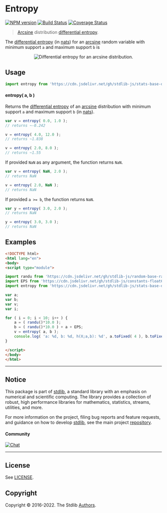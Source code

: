 <!--

@license Apache-2.0

Copyright (c) 2018 The Stdlib Authors.

Licensed under the Apache License, Version 2.0 (the "License");
you may not use this file except in compliance with the License.
You may obtain a copy of the License at

   http://www.apache.org/licenses/LICENSE-2.0

Unless required by applicable law or agreed to in writing, software
distributed under the License is distributed on an "AS IS" BASIS,
WITHOUT WARRANTIES OR CONDITIONS OF ANY KIND, either express or implied.
See the License for the specific language governing permissions and
limitations under the License.

-->

# Entropy

[![NPM version][npm-image]][npm-url] [![Build Status][test-image]][test-url] [![Coverage Status][coverage-image]][coverage-url] <!-- [![dependencies][dependencies-image]][dependencies-url] -->

> [Arcsine][arcsine-distribution] distribution [differential entropy][entropy].

<!-- Section to include introductory text. Make sure to keep an empty line after the intro `section` element and another before the `/section` close. -->

<section class="intro">

The [differential entropy][entropy] (in [nats][nats]) for an [arcsine][arcsine-distribution] random variable with minimum support `a` and maximum support `b` is

<!-- <equation class="equation" label="eq:arcsine_entropy" align="center" raw="h\left( X \right) = \ln {\tfrac{\pi}{4}}" alt="Differential entropy for an arcsine distribution."> -->

<div class="equation" align="center" data-raw-text="h\left( X \right) = \ln {\tfrac{\pi}{4}}" data-equation="eq:arcsine_entropy">
    <img src="https://cdn.jsdelivr.net/gh/stdlib-js/stdlib@51534079fef45e990850102147e8945fb023d1d0/lib/node_modules/@stdlib/stats/base/dists/arcsine/entropy/docs/img/equation_arcsine_entropy.svg" alt="Differential entropy for an arcsine distribution.">
    <br>
</div>

<!-- </equation> -->

</section>

<!-- /.intro -->

<!-- Package usage documentation. -->



<section class="usage">

## Usage

```javascript
import entropy from 'https://cdn.jsdelivr.net/gh/stdlib-js/stats-base-dists-arcsine-entropy@esm/index.mjs';
```

#### entropy( a, b )

Returns the [differential entropy][entropy] of an [arcsine][arcsine-distribution] distribution with minimum support `a` and maximum support `b` (in [nats][nats]).

```javascript
var v = entropy( 0.0, 1.0 );
// returns ~-0.242

v = entropy( 4.0, 12.0 );
// returns ~1.838

v = entropy( 2.0, 8.0 );
// returns ~1.55
```

If provided `NaN` as any argument, the function returns `NaN`.

```javascript
var v = entropy( NaN, 2.0 );
// returns NaN

v = entropy( 2.0, NaN );
// returns NaN
```

If provided `a >= b`, the function returns `NaN`.

```javascript
var y = entropy( 3.0, 2.0 );
// returns NaN

y = entropy( 3.0, 3.0 );
// returns NaN
```

</section>

<!-- /.usage -->

<!-- Package usage notes. Make sure to keep an empty line after the `section` element and another before the `/section` close. -->

<section class="notes">

</section>

<!-- /.notes -->

<!-- Package usage examples. -->

<section class="examples">

## Examples

<!-- eslint no-undef: "error" -->

```html
<!DOCTYPE html>
<html lang="en">
<body>
<script type="module">

import randu from 'https://cdn.jsdelivr.net/gh/stdlib-js/random-base-randu@esm/index.mjs';
import EPS from 'https://cdn.jsdelivr.net/gh/stdlib-js/constants-float64-eps@esm/index.mjs';
import entropy from 'https://cdn.jsdelivr.net/gh/stdlib-js/stats-base-dists-arcsine-entropy@esm/index.mjs';

var a;
var b;
var v;
var i;

for ( i = 0; i < 10; i++ ) {
    a = ( randu()*10.0 );
    b = ( randu()*10.0 ) + a + EPS;
    v = entropy( a, b );
    console.log( 'a: %d, b: %d, h(X;a,b): %d', a.toFixed( 4 ), b.toFixed( 4 ), v.toFixed( 4 ) );
}

</script>
</body>
</html>
```

</section>

<!-- /.examples -->

<!-- Section to include cited references. If references are included, add a horizontal rule *before* the section. Make sure to keep an empty line after the `section` element and another before the `/section` close. -->

<section class="references">

</section>

<!-- /.references -->

<!-- Section for related `stdlib` packages. Do not manually edit this section, as it is automatically populated. -->

<section class="related">

</section>

<!-- /.related -->

<!-- Section for all links. Make sure to keep an empty line after the `section` element and another before the `/section` close. -->


<section class="main-repo" >

* * *

## Notice

This package is part of [stdlib][stdlib], a standard library with an emphasis on numerical and scientific computing. The library provides a collection of robust, high performance libraries for mathematics, statistics, streams, utilities, and more.

For more information on the project, filing bug reports and feature requests, and guidance on how to develop [stdlib][stdlib], see the main project [repository][stdlib].

#### Community

[![Chat][chat-image]][chat-url]

---

## License

See [LICENSE][stdlib-license].


## Copyright

Copyright &copy; 2016-2022. The Stdlib [Authors][stdlib-authors].

</section>

<!-- /.stdlib -->

<!-- Section for all links. Make sure to keep an empty line after the `section` element and another before the `/section` close. -->

<section class="links">

[npm-image]: http://img.shields.io/npm/v/@stdlib/stats-base-dists-arcsine-entropy.svg
[npm-url]: https://npmjs.org/package/@stdlib/stats-base-dists-arcsine-entropy

[test-image]: https://github.com/stdlib-js/stats-base-dists-arcsine-entropy/actions/workflows/test.yml/badge.svg?branch=main
[test-url]: https://github.com/stdlib-js/stats-base-dists-arcsine-entropy/actions/workflows/test.yml?query=branch:main

[coverage-image]: https://img.shields.io/codecov/c/github/stdlib-js/stats-base-dists-arcsine-entropy/main.svg
[coverage-url]: https://codecov.io/github/stdlib-js/stats-base-dists-arcsine-entropy?branch=main

<!--

[dependencies-image]: https://img.shields.io/david/stdlib-js/stats-base-dists-arcsine-entropy.svg
[dependencies-url]: https://david-dm.org/stdlib-js/stats-base-dists-arcsine-entropy/main

-->

[chat-image]: https://img.shields.io/gitter/room/stdlib-js/stdlib.svg
[chat-url]: https://gitter.im/stdlib-js/stdlib/

[stdlib]: https://github.com/stdlib-js/stdlib

[stdlib-authors]: https://github.com/stdlib-js/stdlib/graphs/contributors

[umd]: https://github.com/umdjs/umd
[es-module]: https://developer.mozilla.org/en-US/docs/Web/JavaScript/Guide/Modules

[deno-url]: https://github.com/stdlib-js/stats-base-dists-arcsine-entropy/tree/deno
[umd-url]: https://github.com/stdlib-js/stats-base-dists-arcsine-entropy/tree/umd
[esm-url]: https://github.com/stdlib-js/stats-base-dists-arcsine-entropy/tree/esm

[stdlib-license]: https://raw.githubusercontent.com/stdlib-js/stats-base-dists-arcsine-entropy/main/LICENSE

[arcsine-distribution]: https://en.wikipedia.org/wiki/Arcsine_distribution

[entropy]: https://en.wikipedia.org/wiki/Entropy_%28information_theory%29

[nats]: https://en.wikipedia.org/wiki/Nat_%28unit%29

</section>

<!-- /.links -->
